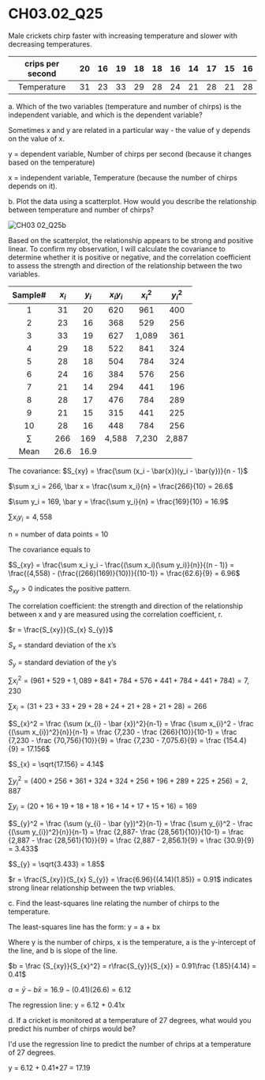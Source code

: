 # CH03.02_Q25 #

Male crickets chirp faster with increasing temperature and slower with decreasing temperatures.

| crips per second | 20 | 16 | 19 | 18 | 18 | 16 | 14 | 17 | 15 | 16 |
|:----------------:|:--:|:--:|:--:|:--:|:--:|:--:|:--:|:--:|:--:|:--:|
| Temperature      | 31 | 23 | 33 | 29 | 28 | 24 | 21 | 28 | 21 | 28 |

a. Which of the two variables (temperature and number of chirps) is the independent variable, and which is the dependent variable?

Sometimes x and y are related in a particular way - the value of y depends on the value of x.

y = dependent variable, Number of chirps per second (because it changes based on the temperature)

x = independent variable, Temperature (because the number of chirps depends on it).


b. Plot the data using a scatterplot. How would you describe the relationship between temperature and number of chirps?

![CH03 02_Q25b](https://github.com/user-attachments/assets/6a6901df-650c-48b3-b30f-adbf287dcf39)

Based on the scatterplot, the relationship appears to be strong and positive linear. To confirm my observation, I will calculate the covariance to determine whether it is positive or negative, and the correlation coefficient to assess the strength and direction of the relationship between the two variables.

| Sample# | $x_{i}$ | $y_{i}$ | $x_{i} y_{i}$ | $x_{i}^2$ | $y_{i}^2$ |
|:-------:|:-------:|:-------:|:-------------:|:---------:|:---------:|
|1        | 31      | 20      | 620           | 961 | 400 |
|2        | 23      | 16      | 368           | 529 | 256 |
|3        | 33      | 19      | 627           | 1,089 | 361 |
|4        | 29      | 18      | 522           | 841 | 324 |
|5        | 28      | 18      | 504           | 784 | 324 |
|6        | 24      | 16      | 384           | 576 | 256 |
|7        | 21      | 14      | 294           | 441 | 196 |
|8        | 28      | 17      | 476           | 784 | 289 |
|9        | 21      | 15      | 315           | 441 | 225 |
|10       | 28      | 16      | 448           | 784 | 256 |
| $\sum$  | 266     | 169     | 4,588         | 7,230 | 2,887 |
| Mean    | 26.6    | 16.9    |               |       |       |

The covariance: $S_{xy} = \frac{\sum (x_i - \bar{x})(y_i - \bar{y})}{n - 1}$

$\sum x_i = 266, \bar x = \frac{\sum x_i}{n} = \frac{266}{10} = 26.6$

$\sum y_i = 169, \bar y = \frac{\sum y_i}{n} = \frac{169}{10} = 16.9$

$\sum x_i y_i = 4,558$

n = number of data points = 10

The covariance equals to

$S_{xy} = \frac{\sum x_i y_i - \frac{(\sum x_i)(\sum y_i)}{n}}{(n - 1)} = \frac{(4,558) - (\frac{(266)(169)}{10})}{(10-1)} = \frac{62.6}{9} = 6.96$

$S_{xy} > 0$ indicates the positive pattern.

The correlation coefficient: the strength and direction of the relationship between x and y are measured using the correlation coefficient, r.

$r = \frac{S_{xy}}{S_{x} S_{y}}$

$S_{x}$ = standard deviation of the x’s

$S_{y}$ = standard deviation of the y’s

$\sum x_{i}^2 = (961 + 529 + 1,089 + 841 + 784 + 576 + 441 + 784 + 441 + 784) = 7,230$

$\sum x_{i} = (31 + 23 + 33 + 29 + 28 + 24 + 21 + 28 + 21 + 28) = 266$

$S_{x}^2 = \frac {\sum (x_{i} - \bar {x})^2}{n-1} = \frac {\sum x_{i}^2 - \frac {(\sum x_{i})^2}{n}}{n-1} = \frac {7,230 - \frac {266}{10}}{10-1} = \frac {7,230 - \frac {70,756}{10}}{9} = \frac {7,230 - 7,075.6}{9} = \frac {154.4}{9} = 17.156$

$S_{x} = \sqrt{17.156} = 4.14$

$\sum y_{i}^2 = (400 + 256 + 361 + 324 + 324 + 256 + 196 + 289 + 225 + 256) = 2,887$

$\sum y_{i} = (20 + 16 + 19 + 18 + 18 + 16 + 14 + 17 + 15 + 16) = 169$

$S_{y}^2 = \frac {\sum (y_{i} - \bar {y})^2}{n-1} = \frac {\sum y_{i}^2 - \frac {(\sum y_{i})^2}{n}}{n-1} = \frac {2,887- \frac {28,561}{10}}{10-1} = \frac {2,887 - \frac {28,561}{10}}{9} = \frac {2,887 - 2,856.1}{9} = \frac {30.9}{9} = 3.433$

$S_{y} = \sqrt{3.433} = 1.85$

$r = \frac{S_{xy}}{S_{x} S_{y}} = \frac{6.96}{(4.14)(1.85)} = 0.91$ indicates strong linear relationship between the twp vriables.


c. Find the least-squares line relating the number of chirps to the temperature.

The least-squares line has the form: y = a + bx

Where y is the number of chirps, x is the temperature, a is the y-intercept of the line, and b is slope of the line.

$b = \frac {S_{xy}}{S_{x}^2} = r\frac{S_{y}}{S_{x}} = 0.91\frac {1.85}{4.14} = 0.41$

$a = \bar{y} - b\bar{x} = 16.9 - (0.41)(26.6) = 6.12$

The regression line: y = 6.12 + 0.41x

d. If a cricket is monitored at a temperature of 27 degrees, what would you predict his number of chirps would be?

I'd use the regression line to predict the number of chrips at a temperature of 27 degrees.

y = 6.12 + 0.41*27 = 17.19 

